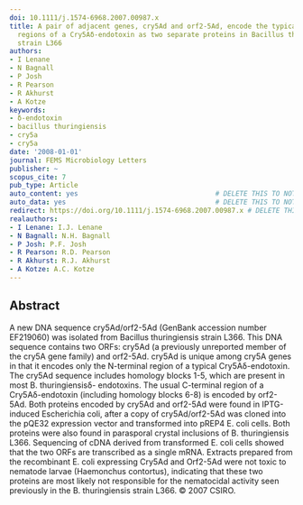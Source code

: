 ```yaml
---
doi: 10.1111/j.1574-6968.2007.00987.x
title: A pair of adjacent genes, cry5Ad and orf2-5Ad, encode the typical N- and C-terminal
  regions of a Cry5Aδ-endotoxin as two separate proteins in Bacillus thuringiensis
  strain L366
authors:
- I Lenane
- N Bagnall
- P Josh
- R Pearson
- R Akhurst
- A Kotze
keywords:
- δ-endotoxin
- bacillus thuringiensis
- cry5a
- cry5a
date: '2008-01-01'
journal: FEMS Microbiology Letters
publisher: ~
scopus_cite: 7
pub_type: Article
auto_content: yes                                  # DELETE THIS TO NOT AUTO GENERATE CONTENT
auto_data: yes                                     # DELETE THIS TO NOT AUTO GENERATE METADATA
redirect: https://doi.org/10.1111/j.1574-6968.2007.00987.x # DELETE THIS TO NOT REDIRECT
realauthors:
- I Lenane: I.J. Lenane
- N Bagnall: N.H. Bagnall
- P Josh: P.F. Josh
- R Pearson: R.D. Pearson
- R Akhurst: R.J. Akhurst
- A Kotze: A.C. Kotze
---
```



## Abstract
A new DNA sequence cry5Ad/orf2-5Ad (GenBank accession number EF219060) was isolated from Bacillus thuringiensis strain L366. This DNA sequence contains two ORFs: cry5Ad (a previously unreported member of the cry5A gene family) and orf2-5Ad. cry5Ad is unique among cry5A genes in that it encodes only the N-terminal region of a typical Cry5Aδ-endotoxin. The cry5Ad sequence includes homology blocks 1-5, which are present in most B. thuringiensisδ- endotoxins. The usual C-terminal region of a Cry5Aδ-endotoxin (including homology blocks 6-8) is encoded by orf2-5Ad. Both proteins encoded by cry5Ad and orf2-5Ad were found in IPTG-induced Escherichia coli, after a copy of cry5Ad/orf2-5Ad was cloned into the pQE32 expression vector and transformed into pREP4 E. coli cells. Both proteins were also found in parasporal crystal inclusions of B. thuringiensis L366. Sequencing of cDNA derived from transformed E. coli cells showed that the two ORFs are transcribed as a single mRNA. Extracts prepared from the recombinant E. coli expressing Cry5Ad and Orf2-5Ad were not toxic to nematode larvae (Haemonchus contortus), indicating that these two proteins are most likely not responsible for the nematocidal activity seen previously in the B. thuringiensis strain L366. © 2007 CSIRO.
